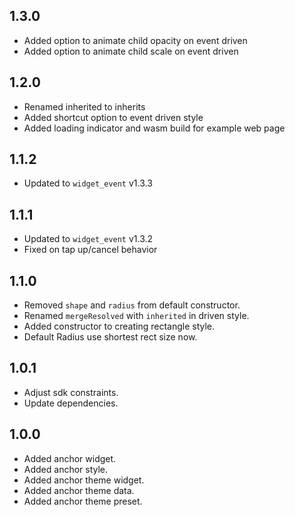 ## 1.3.0

* Added option to animate child opacity on event driven
* Added option to animate child scale on event driven

## 1.2.0

* Renamed inherited to inherits
* Added shortcut option to event driven style
* Added loading indicator and wasm build for example web page

## 1.1.2

* Updated to `widget_event` v1.3.3

## 1.1.1

* Updated to `widget_event` v1.3.2
* Fixed on tap up/cancel behavior

## 1.1.0

* Removed `shape` and `radius` from default constructor.
* Renamed `mergeResolved` with `inherited` in driven style.
* Added constructor to creating rectangle style.
* Default Radius use shortest rect size now.

## 1.0.1

* Adjust sdk constraints.
* Update dependencies.

## 1.0.0

* Added anchor widget.
* Added anchor style.
* Added anchor theme widget.
* Added anchor theme data.
* Added anchor theme preset.
